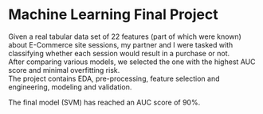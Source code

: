 # Machine Learning Final Project
Given a real tabular data set of 22 features (part of which were known) about E-Commerce site sessions, my partner and I were tasked with classifying whether each session would result in a purchase or not.  
After comparing various models, we selected the one with the highest AUC score and minimal overfitting risk.  
The project contains EDA, pre-processing, feature selection and engineering, modeling and validation.  

The final model (SVM) has reached an AUC score of 90%.
